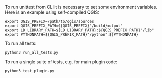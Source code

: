 To run unittest from CLI it is necessary to set some environment variables.
Here is an example using self-compiled QGIS:

```
export QGIS_PREFIX=/path/to/qgis/sources
export QGIS_PREFIX_PATH=${QGIS_PREFIX}"/build/output"
export LD_LIBRARY_PATH=${LD_LIBRARY_PATH}:${QGIS_PREFIX_PATH}"/lib"
export PYTHONPATH=${QGIS_PREFIX_PATH}"/python":${PYTHONPATH}
```

To run all tests:

```
python3 run_all_tests.py
```

To run a single suite of tests, e.g. for main plugin code:

```
python3 test_plugin.py
```
